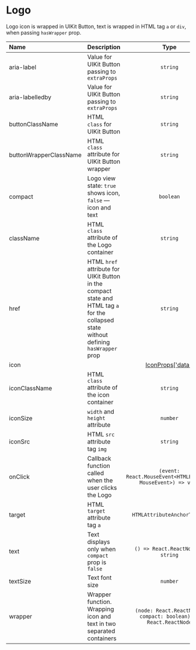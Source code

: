 # Logo

Logo icon is wrapped in UIKit Button, text is wrapped in HTML tag `a` or `div`, when passing `hasWrapper` prop.

| Name                   | Description                                                                                                                             |                                                                  Type                                                                   |  Default  |
| :--------------------- | :-------------------------------------------------------------------------------------------------------------------------------------- | :-------------------------------------------------------------------------------------------------------------------------------------: | :-------: |
| aria-label             | Value for UIKit Button passing to `extraProps`                                                                                          |                                                                `string`                                                                 |           |
| aria-labelledby        | Value for UIKit Button passing to `extraProps`                                                                                          |                                                                `string`                                                                 |           |
| buttonClassName        | HTML `class` for UIKit Button                                                                                                           |                                                                `string`                                                                 |           |
| buttonWrapperClassName | HTML `class` attribute for UIKit Button wrapper                                                                                         |                                                                `string`                                                                 |           |
| compact                | Logo view state: `true` shows icon, `false` — icon and text                                                                             |                                                                `boolean`                                                                |           |
| className              | HTML `class` attribute of the Logo container                                                                                            |                                                                `string`                                                                 |           |
| href                   | HTML `href` attribute for UIKit Button in the compact state and HTML tag `a` for the collapsed state without defining `hasWrapper` prop |                                                                `string`                                                                 |           |
| icon                   |                                                                                                                                         | [IconProps['data']](https://github.com/gravity-ui/uikit/blob/610e49b6d4b9d1b4eae46841a9c1ab87ccc591fb/src/components/Icon/Icon.tsx#L26) |           |
| iconClassName          | HTML `class` attribute of the icon container                                                                                            |                                                                `string`                                                                 |           |
| iconSize               | `width` and `height` attribute                                                                                                          |                                                                `number`                                                                 |   `24`    |
| iconSrc                | HTML `src` attribute tag `img`                                                                                                          |                                                                `string`                                                                 |           |
| onClick                | Callback function called when the user clicks the Logo                                                                                  |                                      `(event: React.MouseEvent<HTMLElement, MouseEvent>) => void`                                       |           |
| target                 | HTML `target` attribute tag `a`                                                                                                         |                                                       `HTMLAttributeAnchorTarget`                                                       | `"_self"` |
| text                   | Text displays only when `compact` prop is `false`                                                                                       |                                                   `() => React.ReactNode` or `string`                                                   |           |
| textSize               | Text font size                                                                                                                          |                                                                `number`                                                                 |   `15`    |
| wrapper                | Wrapper function. Wrapping icon and text in two separated containers                                                                    |                                     `(node: React.ReactNode, compact: boolean) => React.ReactNode`                                      |           |
